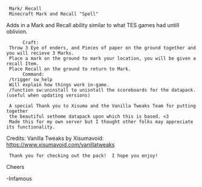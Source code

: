      Mark/ Recall
     Minecraft Mark and Recall "Spell"
     
Adds in a Mark and Recall ability similar to what TES games had untill oblivion.

          Craft:
     Throw 3 Eye of enders, and Pieces of paper on the ground together and you will recieve 3 Marks.
     Place a mark on the ground to mark your location, you will be given a recall Item.
     Place Recall on the ground to return to Mark.
          Command:
     /trigger sw_help
     Will explain how things work in-game.
     /function sw:uninstall to unisntall the scoreboards for the datapack. (useful when updating versions)
     
     A special Thank you to Xisuma and the Vanilla Tweaks Team for putting together 
     the beautiful sethome datapack upon which this is based. <3
     Made this for my own server but I thought other folks may appreciate its functionality.
     
Credits:
Vanilla Tweaks by Xisumavoid: https://www.xisumavoid.com/vanillatweaks

     Thank you for checking out the pack!  I hope you enjoy!
     
Cheers  

-Infamous
